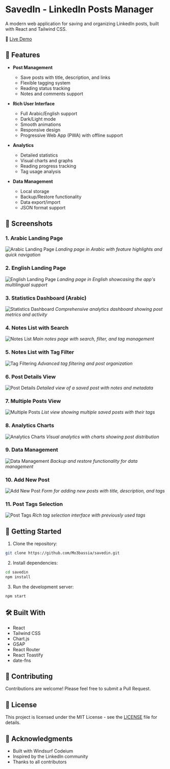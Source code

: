 # SavedIn - LinkedIn Posts Manager

A modern web application for saving and organizing LinkedIn posts, built with React and Tailwind CSS.

🔗 [Live Demo](https://savedin-mo3bassias-projects.vercel.app)

## 🌟 Features

- **Post Management**
  - Save posts with title, description, and links
  - Flexible tagging system
  - Reading status tracking
  - Notes and comments support

- **Rich User Interface**
  - Full Arabic/English support
  - Dark/Light mode
  - Smooth animations
  - Responsive design
  - Progressive Web App (PWA) with offline support

- **Analytics**
  - Detailed statistics
  - Visual charts and graphs
  - Reading progress tracking
  - Tag usage analysis

- **Data Management**
  - Local storage
  - Backup/Restore functionality
  - Data export/import
  - JSON format support

## 📱 Screenshots

### 1. Arabic Landing Page
![Arabic Landing Page](src/assets/screenshots/0.png)
*Landing page in Arabic with feature highlights and quick navigation*

### 2. English Landing Page
![English Landing Page](src/assets/screenshots/1.png)
*Landing page in English showcasing the app's multilingual support*

### 3. Statistics Dashboard (Arabic)
![Statistics Dashboard](src/assets/screenshots/2.png)
*Comprehensive analytics dashboard showing post metrics and activity*

### 4. Notes List with Search
![Notes List](src/assets/screenshots/3.png)
*Main notes page with search, filter, and tag management*

### 5. Notes List with Tag Filter
![Tag Filtering](src/assets/screenshots/4.png)
*Advanced tag filtering and post organization*

### 6. Post Details View
![Post Details](src/assets/screenshots/5.png)
*Detailed view of a saved post with notes and metadata*

### 7. Multiple Posts View
![Multiple Posts](src/assets/screenshots/6.png)
*List view showing multiple saved posts with their tags*

### 8. Analytics Charts
![Analytics Charts](src/assets/screenshots/7.png)
*Visual analytics with charts showing post distribution*

### 9. Data Management
![Data Management](src/assets/screenshots/8.png)
*Backup and restore functionality for data management*

### 10. Add New Post
![Add New Post](src/assets/screenshots/9.png)
*Form for adding new posts with title, description, and tags*

### 11. Post Tags Selection
![Post Tags](src/assets/screenshots/10.png)
*Rich tag selection interface with previously used tags*

## 🚀 Getting Started

1. Clone the repository:
```bash
git clone https://github.com/Mo3bassia/savedin.git
```

2. Install dependencies:
```bash
cd savedin
npm install
```

3. Run the development server:
```bash
npm start
```

## 🛠️ Built With

- React
- Tailwind CSS
- Chart.js
- GSAP
- React Router
- React Toastify
- date-fns

## 🤝 Contributing

Contributions are welcome! Please feel free to submit a Pull Request.

## 📝 License

This project is licensed under the MIT License - see the [LICENSE](LICENSE) file for details.

## 🙏 Acknowledgments

- Built with Windsurf Codeium
- Inspired by the LinkedIn community
- Thanks to all contributors
